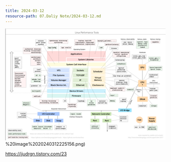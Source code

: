 ```yaml
---
title: 2024-03-12
resource-path: 07.Daliy Note/2024-03-12.md
---
```

![](../08.media/20240312225156.png)%20image%2020240312225156.png)

https://jjudrgn.tistory.com/23
